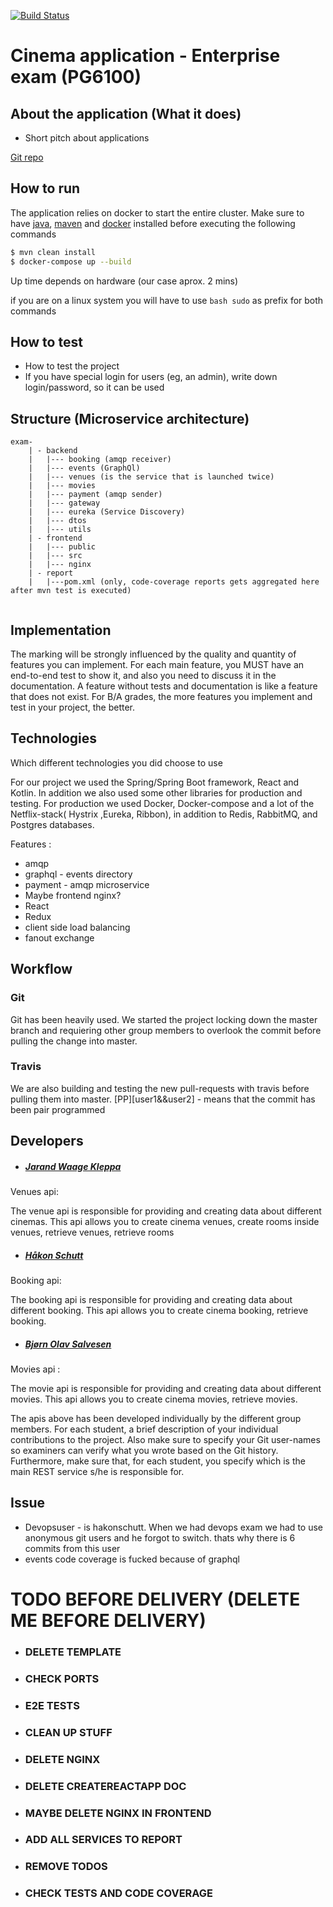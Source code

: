 [![Build Status](https://travis-ci.com/hakonschutt/PG6100-exam.svg?token=685Vkj7Z4Bw9G4suxzq5&branch=master)](https://travis-ci.com/hakonschutt/PG6100-exam)

# Cinema application - Enterprise exam (PG6100)

## About the application (What it does)

- Short pitch about applications

[Git repo](https://github.com/hakonschutt/PG6100-exam)

## How to run

The application relies on docker to start the entire cluster. Make sure to have [java](https://www.java.com/en/download/), [maven](https://maven.apache.org/download.cgi) and [docker](https://www.docker.com/get-started) installed before executing the following commands

```bash
$ mvn clean install
$ docker-compose up --build
```
Up time depends on hardware (our case aprox. 2 mins)

if you are on a linux system you will have to use ```bash sudo``` as prefix for both commands

## How to test

- How to test the project
- If you have special login for users (eg, an admin), write down login/password, so it can be used

## Structure (Microservice architecture)

```
exam-
    | - backend
    |   |--- booking (amqp receiver)
    |   |--- events (GraphQl)
    |   |--- venues (is the service that is launched twice)
    |   |--- movies
    |   |--- payment (amqp sender)
    |   |--- gateway
    |   |--- eureka (Service Discovery)
    |   |--- dtos
    |   |--- utils
    | - frontend
    |   |--- public
    |   |--- src
    |   |--- nginx
    | - report 
    |   |---pom.xml (only, code-coverage reports gets aggregated here after mvn test is executed)
  
```
## Implementation

The marking will be strongly influenced by the quality and quantity of features you can implement. For each main feature, you MUST have an end-to-end test to show it, and also you need to discuss it in the documentation. A feature without tests and documentation is like a feature that does not exist. For B/A grades, the more features you implement and test in your project, the better.

## Technologies

Which different technologies you did choose to use

For our project we used the Spring/Spring Boot framework, React and Kotlin. 
In addition we also used some other libraries for production and testing.
For production we used Docker, Docker-compose and a lot of the Netflix-stack( Hystrix ,Eureka, Ribbon), in addition to Redis, RabbitMQ,  and Postgres databases.

Features :
 - amqp
 - graphql - events directory
 - payment - amqp microservice
 - Maybe frontend nginx?
 - React 
 - Redux
 - client side load balancing
 - fanout exchange
 
 ## Workflow
 
 ### Git 
 
 Git has been heavily used. We started the project locking down the master branch and requiering other group members to overlook the commit before pulling the change into master.
 
 ### Travis
 
 We are also building and testing the new pull-requests with travis before pulling them into master.
 [PP][user1&&user2] - means that the commit has been pair programmed
 

## Developers
- ##### [Jarand Waage Kleppa](https://github.com/kleppa)
Venues api:

The venue api is responsible for providing and creating data about different cinemas.
 This api allows you to create cinema venues, create rooms inside venues, retrieve venues, retrieve rooms
 
- ##### [Håkon Schutt](https://github.com/hakonschutt)
Booking api:

The booking api is responsible for providing and creating data about different booking.
 This api allows you to create cinema booking, retrieve booking.
 
- ##### [Bjørn Olav Salvesen](https://github.com/bjornosal)
Movies api :

The movie api is responsible for providing and creating data about different movies.
 This api allows you to create cinema movies, retrieve movies.



 The apis above has been developed individually by the different group members.
For each student, a brief description of your individual contributions to the project. Also make
sure to specify your Git user-names so examiners can verify what you wrote based on the Git history. Furthermore, make sure that, for each student, you specify which is the main REST service s/he is responsible for.

## Issue

- Devopsuser - is hakonschutt. When we had devops exam we had to use anonymous git users and he forgot to switch. thats why there is 6 commits from this user
- events code coverage is fucked because of graphql

# TODO BEFORE DELIVERY (DELETE ME BEFORE DELIVERY)
- ### DELETE TEMPLATE
- ### CHECK PORTS
- ### E2E TESTS
- ### CLEAN UP STUFF
- ### DELETE NGINX
- ### DELETE CREATEREACTAPP DOC
- ### MAYBE DELETE NGINX IN FRONTEND
- ### ADD ALL SERVICES TO REPORT
- ### REMOVE TODOS
- ### CHECK TESTS AND CODE COVERAGE
